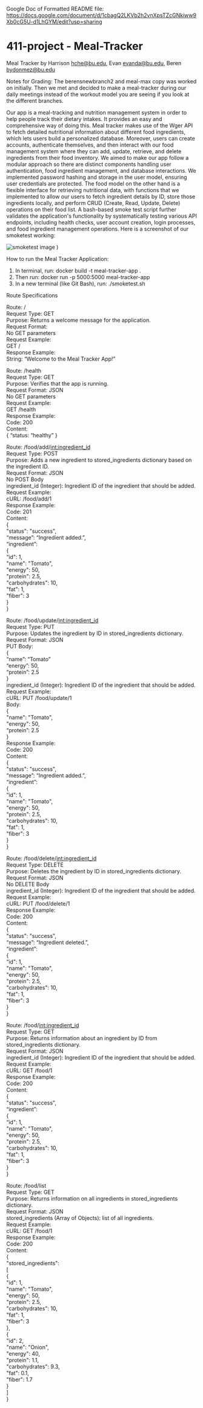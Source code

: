 Google Doc of Formatted README file: https://docs.google.com/document/d/1cbagQ2LKVb2h2vnXpsTZcGNkiww9Xb0cG5U-d1LhGYM/edit?usp=sharing

# 411-project    -    Meal-Tracker
Meal Tracker by
Harrison hche@bu.edu, 
Evan evanda@bu.edu,
Beren bydonmez@bu.edu

Notes for Grading: The berensnewbranch2 and meal-max copy was worked on initially. Then we met and decided to make a meal-tracker during our daily meetings instead of the workout model you are seeing if you look at the different branches. 

  Our app is a meal-tracking and nutrition management system in order to help people track their dietary intakes. It provides an easy and comprehensive way of doing this. Meal tracker makes use of the Wger API to fetch detailed nutritional information about different food ingredients, which lets users build a personalized database. Moreover, users can create accounts,  authenticate themselves, and then interact with our food management system where they can add, update, retrieve, and delete ingredients from their  food inventory. We aimed to make our app follow a modular approach so there are distinct components handling user authentication, food ingredient management, and database interactions. We implemented password hashing and storage in the user model, ensuring user credentials are protected. The food model on the other hand is a flexible interface for retrieving nutritional data, with functions that we implemented to  allow our users to fetch ingredient details by ID, store those ingredients locally, and perform  CRUD (Create, Read, Update, Delete) operations on their food list. A bash-based smoke test script further validates the application's functionality by systematically testing various API endpoints, including health checks, user account creation, login processes, and food ingredient management operations. Here is a screenshot of our smoketest working:

![smoketest image](smoketestimage.png)
)

How to run the Meal Tracker Application:
1. In terminal, run: docker build -t meal-tracker-app .
2. Then run: docker run -p 5000:5000 meal-tracker-app
3. In a new terminal (like Git Bash), run: ./smoketest.sh

Route Specifications

Route: / \
Request Type: GET \
Purpose: Returns a welcome message for the application. \
Request Format: \
No GET parameters \
Request Example: \
GET / \
Response Example: \
String: “Welcome to the Meal Tracker App!”

Route: /health \
Request Type: GET \
Purpose: Verifies that the app is running. \
Request Format: JSON \
No GET parameters \
Request Example: \
GET /health \
Response Example: \
Code: 200 \
Content: \
{ “status: “healthy” }

Route: /food/add/<int:ingredient_id> \
Request Type: POST \
Purpose: Adds a new ingredient to stored_ingredients dictionary based on the ingredient ID. \
Request Format: JSON \
No POST Body \
ingredient_id (Integer): Ingredient ID of the ingredient that should be added. \
Request Example: \
cURL: /food/add/1 \
Response Example: \
 Code: 201 \
 Content:  \
{ \
"status": "success", \
“message”: “Ingredient added.”, \
“ingredient”:  \
	{ \
		“id": 1, \
"name": "Tomato", \
"energy": 50, \
"protein": 2.5, \
"carbohydrates": 10, \
"fat": 1, \
"fiber": 3 \
} \
			}

Route: /food/update/<int:ingredient_id> \
Request Type: PUT \
Purpose: Updates the ingredient by ID in stored_ingredients dictionary. \
Request Format: JSON \
PUT Body: \
{ \
“name”: “Tomato” \
	“energy”: 50, \
	“protein”: 2.5 \
			} \
ingredient_id (Integer): Ingredient ID of the ingredient that should be added. \
Request Example: \
cURL: PUT /food/update/1 \
Body: \
{ \
"name": "Tomato", \
"energy": 50, \
“protein”: 2.5 \
} \
Response Example: \
 Code: 200 \
 Content:  \
{ \
"status": "success", \
“message”: “Ingredient added.”, \
“ingredient”:  \
	{ \
		“id": 1, \
"name": "Tomato", \
"energy": 50, \
"protein": 2.5, \
"carbohydrates": 10, \
"fat": 1, \
"fiber": 3 \
} \
			}

Route: /food/delete/<int:ingredient_id> \
Request Type: DELETE \
Purpose: Deletes the ingredient by ID in stored_ingredients dictionary. \
Request Format: JSON \
No DELETE Body \
ingredient_id (Integer): Ingredient ID of the ingredient that should be added. \
Request Example: \
cURL: PUT /food/delete/1 \
Response Example: \
 Code: 200 \
 Content:  \
{ \
"status": "success", \
“message”: “Ingredient deleted.”, \
“ingredient”:  \
	{ \
		“id": 1, \
"name": "Tomato", \
"energy": 50, \
"protein": 2.5, \
"carbohydrates": 10, \
"fat": 1, \
"fiber": 3 \
} \
			}

Route: /food/<int:ingredient_id> \
Request Type: GET \
Purpose: Returns information about an ingredient by ID from stored_ingredients dictionary. \
Request Format: JSON \
ingredient_id (Integer): Ingredient ID of the ingredient that should be added. \
Request Example: \
cURL: GET /food/1 \
Response Example: \
 Code: 200 \
 Content:  \
{ \
"status": "success", \
“ingredient”:  \
	{ \
		“id": 1, \
"name": "Tomato", \
"energy": 50, \
"protein": 2.5, \
"carbohydrates": 10, \
"fat": 1, \
"fiber": 3 \
} \
			}

Route: /food/list \
Request Type: GET \
Purpose: Returns information on all ingredients in stored_ingredients dictionary. \
Request Format: JSON \
stored_ingredients (Array of Objects): list of all ingredients. \
Request Example: \
cURL: GET /food/1 \
Response Example: \
 Code: 200 \
 Content:  \
{ \
"stored_ingredients": \
[ \
{ \
"id": 1, \
"name": "Tomato", \
"energy": 50, \
"protein": 2.5, \
"carbohydrates": 10, \
"fat": 1, \
"fiber": 3 \
}, \
{ \
"id": 2, \
"name": "Onion", \
"energy": 40, \
"protein": 1.1, \
"carbohydrates": 9.3, \
"fat": 0.1, \
"fiber": 1.7 \
} \
] \
}


